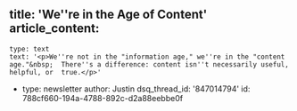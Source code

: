title: 'We''re in the Age of Content'
article_content:
  -
    type: text
    text: '<p>We''re not in the "information age," we''re in the "content age."&nbsp;  There''s a difference: content isn''t necessarily useful, helpful, or  true.</p>'
  -
    type: newsletter
author: Justin
dsq_thread_id: '847014794'
id: 788cf660-194a-4788-892c-d2a88eebbe0f
